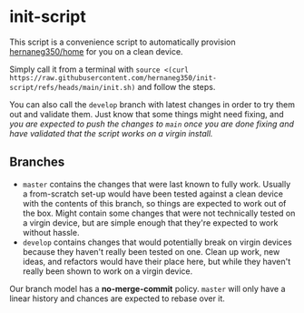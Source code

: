 # init-script

This script is a convenience script to automatically provision [hernaneg350/home](https://github.com/hernaneg350/home) for you on a clean device.

Simply call it from a terminal with `source <(curl https://raw.githubusercontent.com/hernaneg350/init-script/refs/heads/main/init.sh)` and follow the steps.

You can also call the `develop` branch with latest changes in order to try them out and validate them. Just know that some things might need fixing, and _you are expected to push the 
changes to `main` once you are done fixing and have validated that the script works on a virgin install._

## Branches

 * `master` contains the changes that were last known to fully work. Usually a from-scratch set-up would have been tested against a clean device with the contents of this branch, so things are expected to work out of the box. Might contain some changes that were not technically tested on a virgin device, but are simple enough that they're expected to work without hassle.
 * `develop` contains changes that would potentially break on virgin devices because they haven't really been tested on one. Clean up work, new ideas, and refactors would have their place here, but while they haven't really been shown to work on a virgin device.

Our branch model has a **no-merge-commit** policy. `master` will only have a linear history and chances are expected to rebase over it.

